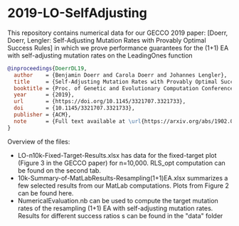 # 2019-LO-SelfAdjusting
This repository contains numerical data for our GECCO 2019 paper: 
[Doerr, Doerr, Lengler: Self-Adjusting Mutation Rates with Provably Optimal Success Rules]
in which we prove performance guarantees for the (1+1) EA with self-adjusting mutation rates on the LeadingOnes function

```bibtex
@inproceedings{DoerrDL19,
  author    = {Benjamin Doerr and Carola Doerr and Johannes Lengler}, 
  title     = {Self-Adjusting Mutation Rates with Provably Optimal Success Rules},
  booktitle = {Proc. of Genetic and Evolutionary Computation Conference (GECCO'19)},
  year      = {2019},
  url       = {https://doi.org/10.1145/3321707.3321733},
  doi       = {10.1145/3321707.3321733},
  publisher = {ACM}, 
  note      = {Full text available at \url{https://arxiv.org/abs/1902.02588}}
}
```

Overview of the files: 
* LO-n10k-Fixed-Target-Results.xlsx has data for the fixed-target plot (Figure 3 in the GECCO paper) for n=10,000. RLS_opt computation can be found on the second tab.
* 10k-Summary-of-MatLabResults-Resampling(1+1)EA.xlsx summarizes a few selected results from our MatLab computations. Plots from Figure 2 can be found here.
* NumericalEvaluation.nb can be used to compute the target mutation rates of the resampling (1+1) EA with self-adjusting mutation rates. Results for different success ratios s can be found in the "data" folder
